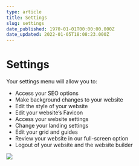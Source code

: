 ```yaml
---
type: article
title: Settings
slug: settings
date_published: 1970-01-01T00:00:00.000Z
date_updated: 2022-01-05T18:08:23.000Z
---
```


# Settings

Your settings menu will allow you to:

- Access your SEO options
- Make background changes to your website
- Edit the style of your website
- Edit your website’s Favicon
- Access your website settings
- Change your landing settings
- Edit your grid and guides
- Review your website in our full-screen option
- Logout of your website and the website builder

![](https://lh5.googleusercontent.com/r1zTMgKHOUzwkMELk2rEA1v2kQGsfXa-OyCWrNjPgH95pBQhRrpU69XooJtmMVbh-n8REQ4a2tnl3XiZFjaCkUuHTDkN45uJDrV5T8RX2NdhehXCdTmbpYt0VBuVsuoiPfT8vh2Z)